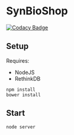 # SynBioShop

[![Codacy Badge](https://api.codacy.com/project/badge/Grade/92444c5aa0eb40ae951e7d1009fabbee)](https://www.codacy.com/app/wookoouk/SynBioShop?utm_source=github.com&amp;utm_medium=referral&amp;utm_content=wookoouk/SynBioShop&amp;utm_campaign=Badge_Grade)

## Setup

Requires:
* NodeJS
* RethinkDB

```
npm install
bower install
```

## Start

```
node server
```